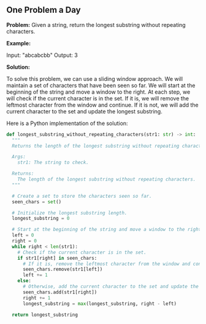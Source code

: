 ## One Problem a Day

**Problem:** Given a string, return the longest substring without repeating characters.

**Example:**

Input: "abcabcbb"
Output: 3

**Solution:**

To solve this problem, we can use a sliding window approach. We will maintain a set of characters that have been seen so far. We will start at the beginning of the string and move a window to the right. At each step, we will check if the current character is in the set. If it is, we will remove the leftmost character from the window and continue. If it is not, we will add the current character to the set and update the longest substring.

Here is a Python implementation of the solution:

```python
def longest_substring_without_repeating_characters(str1: str) -> int:
  """
  Returns the length of the longest substring without repeating characters in the given string.

  Args:
    str1: The string to check.

  Returns:
    The length of the longest substring without repeating characters.
  """

  # Create a set to store the characters seen so far.
  seen_chars = set()

  # Initialize the longest substring length.
  longest_substring = 0

  # Start at the beginning of the string and move a window to the right.
  left = 0
  right = 0
  while right < len(str1):
    # Check if the current character is in the set.
    if str1[right] in seen_chars:
      # If it is, remove the leftmost character from the window and continue.
      seen_chars.remove(str1[left])
      left += 1
    else:
      # Otherwise, add the current character to the set and update the longest substring.
      seen_chars.add(str1[right])
      right += 1
      longest_substring = max(longest_substring, right - left)

  return longest_substring
